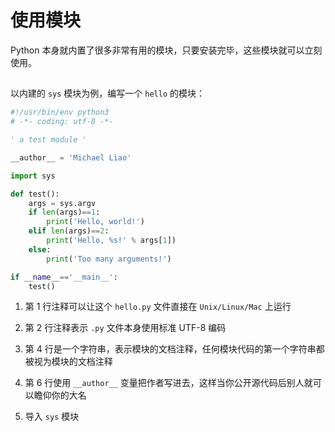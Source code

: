 # 使用模块

Python 本身就内置了很多非常有用的模块，只要安装完毕，这些模块就可以立刻使用。

##

以内建的 `sys` 模块为例，编写一个 `hello` 的模块：

```python
#!/usr/bin/env python3
# -*- coding: utf-8 -*-

' a test module '

__author__ = 'Michael Liao'

import sys

def test():
    args = sys.argv
    if len(args)==1:
        print('Hello, world!')
    elif len(args)==2:
        print('Hello, %s!' % args[1])
    else:
        print('Too many arguments!')

if __name__=='__main__':
    test()
```

1. 第 1 行注释可以让这个 `hello.py` 文件直接在 `Unix/Linux/Mac` 上运行

2. 第 2 行注释表示 `.py` 文件本身使用标准 UTF-8 编码

3. 第 4 行是一个字符串，表示模块的文档注释，任何模块代码的第一个字符串都被视为模块的文档注释

4. 第 6 行使用 `__author__` 变量把作者写进去，这样当你公开源代码后别人就可以瞻仰你的大名

5. 导入 `sys` 模块
